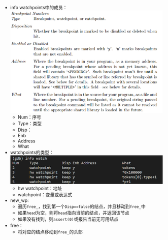 - info watchpoints中的成员：![image.png](https://raw.githubusercontent.com/alwaysmissin/picgo/main/20230827223250.png)
	- Num：序号
	- Type：类型
	- Disp：
	- Enb
	- Address
	- What
- watchpoints的类型：![image.png](https://raw.githubusercontent.com/alwaysmissin/picgo/main/20230827223920.png)
	- hw watchpoint：地址
	- watchpoint：变量或表达式
- new_wp:
	- 遍历`free_`，找到第一个`Disp==false`的结点，并且移动到`free_`中
	- 如果`head`为空，则将`head`指向当前的结点，并返回该节点
	- 如果没有找到，则`assert(0)`或报告当前无可用结点
- free：
	- 将对应的结点移动到`free_`的头部